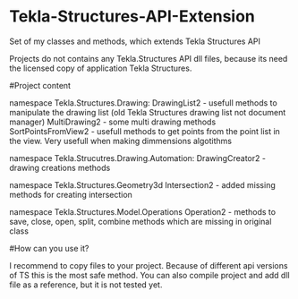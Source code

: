 # Tekla-Structures-API-Extension
Set of my classes and methods, which extends Tekla Structures API 

Projects do not contains any Tekla.Structures API dll files, because its need the licensed copy of application Tekla Structures.

#Project content

namespace Tekla.Structures.Drawing:
	DrawingList2 - usefull methods to manipulate the drawing list (old Tekla Structures drawing list not document manager)
	MultiDrawing2 - some multi drawing methods
	SortPointsFromView2 - usefull methods to get points from the point list in the view. Very usefull when making dimmensions algotithms

namespace Tekla.Strucutres.Drawing.Automation:
	DrawingCreator2 - drawing creations methods

namespace Tekla.Structures.Geometry3d
	Intersection2 - added missing methods for creating intersection

namespace Tekla.Structures.Model.Operations
	Operation2 - methods to save, close, open, split, combine methods which are missing in original class

#How can you use it?

I recommend to copy files to your project. Because of different api versions of TS this is the most safe method.
You can also compile project and add dll file as a reference, but it is not tested yet.

